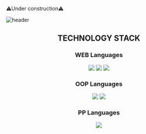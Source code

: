 ⚠Under construction⚠

![header](https://capsule-render.vercel.app/api?type=waving&color=28A0FF&height=300&section=header&text=capsule%20render&fontSize=90)


<h2 align="center">TECHNOLOGY STACK</h2>
<h3 align="center">WEB Languages</h3>
<p align="center"><img src="https://img.shields.io/badge/Html5-E34F26?style=flat-square&logo=Html5&logoColor=white"/> <img src="https://img.shields.io/badge/CSS3-1572B6?style=flat-square&logo=Css3&logoColor=white"/> <img src="https://img.shields.io/badge/JavaScript-F7DF1E?style=flat-square&logo=JavaScript&logoColor=white"/></p>


<h3 align="center">OOP Languages</h3>
<p align="center"><img src="https://img.shields.io/badge/Java-007396C?style=flat-square&logo=Java&logoColor=white"/> <img src="https://img.shields.io/badge/C++-00599C?style=flat-square&logo=C%2B%2B&logoColor=white"/> </p>


<h3 align="center">PP Languages</h3>
<p align="center"><img src="https://img.shields.io/badge/C-A8B9CC?style=flat-square&logo=C&logoColor=white"/> </p>


<!--
**myeongcode/myeongcode** is a ✨ _special_ ✨ repository because its `README.md` (this file) appears on your GitHub profile.
https://capsule-render.vercel.app/api?
Here are some ideas to get you started:

배지 및 로고 생성코드 form
<img src="https://img.shields.io/badge/<LABEL>-<MESSAGE>-<COLOR>">

- 🔭 I’m currently working on ...
- 🌱 I’m currently learning ...
- 👯 I’m looking to collaborate on ...
- 🤔 I’m looking for help with ...
- 💬 Ask me about ...
- 📫 How to reach me: ...
- 😄 Pronouns: ...
- ⚡ Fun fact: ...
-->
